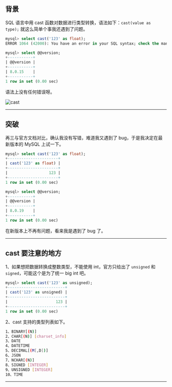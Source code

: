 ## 背景
SQL 语言中用 cast 函数对数据进行类型转换，语法如下：`cast(value as type);` 就这么简单个事我还遇到了问题。
```sql
mysql> select cast('123' as float);
ERROR 1064 (42000): You have an error in your SQL syntax; check the manual that corresponds to your MySQL server version for the right syntax to use near 'float)' at line 1

mysql> select @@version;
+-----------+
| @@version |
+-----------+
| 8.0.15    |
+-----------+
1 row in set (0.00 sec)
```
语法上没有任何错误呀。

![cast](static/2020-14/cast.png)

---

## 突破
再三与官方文档对比，确认我没有写错，难道我又遇到了 bug，于是我决定在最新版本的 MySQL 上试一下。
```sql
mysql> select cast('123' as float);
+----------------------+
| cast('123' as float) |
+----------------------+
|                  123 |
+----------------------+
1 row in set (0.00 sec)

mysql> select @@version;
+-----------+
| @@version |
+-----------+
| 8.0.19    |
+-----------+
1 row in set (0.00 sec)
```
在新版本上不再有问题，看来我是遇到了 bug 了。

---


## cast 要注意的地方
1、如果想把数据转换成整数类型，不能使用 int，官方只给出了 `unsigned` 和`signed`，可能这个是为了统一 big int 吧。
```sql
mysql> select cast('123' as unsigned);
+-------------------------+
| cast('123' as unsigned) |
+-------------------------+
|                     123 |
+-------------------------+
1 row in set (0.00 sec)
```
2、cast 支持的类型列表如下。
```bash
1、BINARY[(N)]
2、CHAR[(N)] [charset_info]
3、DATE
4、DATETIME
5、DECIMAL[(M[,D])]
6、JSON
7、NCHAR[(N)]
8、SIGNED [INTEGER]
9、UNSIGNED [INTEGER]
10、TIME
```

---